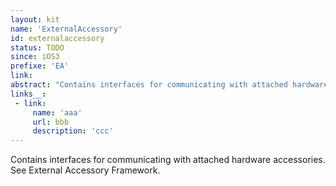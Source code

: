 ```yaml
---
layout: kit
name: 'ExternalAccessory'
id: externalaccessory
status: TODO
since: iOS3
prefixe: 'EA'
link: 
abstract: "Contains interfaces for communicating with attached hardware accessories. See External Accessory Framework."
links__:
 - link:
     name: 'aaa'
     url: bbb
     description: 'ccc'
---
```


Contains interfaces for communicating with attached hardware accessories. See External Accessory Framework.
